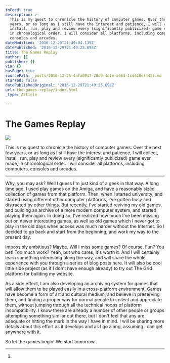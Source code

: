```yaml
---
inFeed: true
description: >-
  This is my quest to chronicle the history of computer games. Over the next few
  years, or as long as I still have the interest and patience, I will collect,
  install, run, play and review every (significantly publicized) game ever made,
  in chronological order. I will consider all platforms, including computers,
  consoles and arcades.
dateModified: '2016-12-29T21:49:04.139Z'
datePublished: '2016-12-29T21:49:25.698Z'
title: The Games Replay
author: []
publisher: {}
via: {}
hasPage: true
sourcePath: _posts/2016-12-25-4afa0937-28d9-4d1e-a663-1cd618ef4425.md
starred: false
datePublishedOriginal: '2016-12-29T21:49:25.698Z'
url: the-games-replay/index.html
_type: Article

---
```

# The Games Replay
![](https://the-grid-user-content.s3-us-west-2.amazonaws.com/9e29940f-7fe2-4b05-95e5-678915ff8cf9.jpg)

This is my quest to chronicle the history of computer games. Over the next few years, or as long as I still have the interest and patience, I will collect, install, run, play and review every (significantly publicized) game ever made, in chronological order. I will consider all platforms, including computers, consoles and arcades.

---

Why, you may ask? Well I guess I'm just kind of a geek in that way. A long time ago, I used play games on the Amiga, and have a reasonably sized collection of games from that platform. Then, when I started university, and started using different other computer platforms, I've gotten busy and distracted by other things. But recently, I've started reviving my old games, and building an archive of a more modern computer system, and started playing them again. In doing so, I've realized how much I've been missing out on newer interesting games, as well as old games which I never got to play in the old days when access was much harder without the Internet. So I decided to go back and start from the beginning, and work my way to the present day.

Impossibly ambitious? Maybe. Will I miss some games? Of course. Fun? You bet! Too much work? Yeah, but who cares, it's worth it. And I will certainly learn something interesting along the way, and will share the whole experience with you through a series of blog posts here. It will also be cool little side project (as if I don't have enough already) to try out The Grid platform for building my website.

As a side effect, I am also developing an archiving system for games that will allow them to be played easily in a cross-platform environment. Games have become a form of art and cultural medium, and believe in preserving them, and finding a proper way for normal people to collect and appreciate them, without jumping through all the technical hoops of platform incompatibility. I know there are already a number of other people or groups attempting something similar out there, but I don't feel that any are adequate or hitting the mark in the way I have in mind. I will be sharing more details about this effort as it develops and as I go along, assuming I can get anywhere with it.

So let the games begin! We start tomorrow.

---

1.